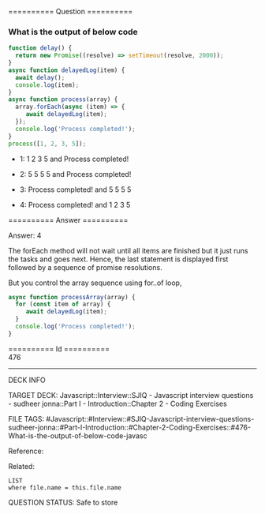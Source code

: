 ========== Question ==========  

### What is the output of below code

```javascript
function delay() {
  return new Promise((resolve) => setTimeout(resolve, 2000));
}
async function delayedLog(item) {
  await delay();
  console.log(item);
}
async function process(array) {
  array.forEach(async (item) => {
     await delayedLog(item);
  });
  console.log('Process completed!');
}
process([1, 2, 3, 5]);
```

- 1: 1 2 3 5 and Process completed!

- 2: 5 5 5 5 and Process completed!

- 3: Process completed! and 5 5 5 5

- 4: Process completed! and 1 2 3 5  

========== Answer ==========  

Answer: 4

The forEach method will not wait until all items are finished but it just runs
the tasks and goes next. Hence, the last statement is displayed first followed
by a sequence of promise resolutions.

But you control the array sequence using for..of loop,

```javascript
async function processArray(array) {
  for (const item of array) {
     await delayedLog(item);
  }
  console.log('Process completed!');
}
```

========== Id ==========  
476

---

DECK INFO

TARGET DECK: Javascript::Interview::SJIQ - Javascript interview questions - sudheer jonna::Part I - Introduction::Chapter 2 - Coding Exercises

FILE TAGS: #Javascript::#Interview::#SJIQ-Javascript-interview-questions-sudheer-jonna::#Part-I-Introduction::#Chapter-2-Coding-Exercises::#476-What-is-the-output-of-below-code-javasc

Reference:

Related:

```dataview
LIST
where file.name = this.file.name
```

QUESTION STATUS: Safe to store
